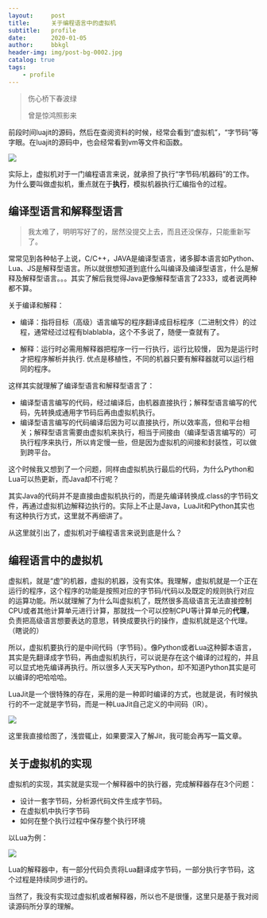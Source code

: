 ```yaml
---
layout:     post
title:      关于编程语言中的虚拟机
subtitle:   profile
date:       2020-01-05
author:     bbkgl
header-img: img/post-bg-0002.jpg
catalog: true
tags:
    - profile
---
```


>伤心桥下春波绿
>
>曾是惊鸿照影来

前段时间luajit的源码，然后在查阅资料的时候，经常会看到“虚拟机”，“字节码”等字眼。在luajit的源码中，也会经常看到vm等文件和函数。

![](https://pic.downk.cc/item/5e12088176085c3289e83ab6.jpg)

实际上，虚拟机对于一门编程语言来说，就承担了执行“字节码/机器码”的工作。为什么要叫做虚拟机，重点就在于**执行**，模拟机器执行汇编指令的过程。

## 编译型语言和解释型语言

> 我太难了，明明写好了的，居然没提交上去，而且还没保存，只能重新写了。

常常见到各种帖子上说，C/C++，JAVA是编译型语言，诸多脚本语言如Python、Lua、JS是解释型语言。所以就很想知道到底什么叫编译及编译型语言，什么是解释及解释型语言。。。其实了解后我觉得Java更像解释型语言了2333，或者说两种都不算。

关于编译和解释：

- 编译：指将目标（高级）语言编写的程序翻译成目标程序（二进制文件）的过程，通常经过过程有blablabla，这个不多说了，随便一查就有了。

- 解释：运行时必需用解释器把程序一行一行执行，运行比较慢， 因为是运行时才把程序解析并执行. 优点是移植性，不同的机器只要有解释器就可以运行相同的程序。

这样其实就理解了编译型语言和解释型语言了：

- 编译型语言编写的代码，经过编译后，由机器直接执行；解释型语言编写的代码，先转换成通用字节码后再由虚拟机执行。
- 编译型语言编写的代码编译后因为可以直接执行，所以效率高，但和平台相关；解释型语言需要由虚拟机来执行，相当于间接由（编译型语言编写的）可执行程序来执行，所以肯定慢一些，但是因为虚拟机的间接和封装性，可以做到跨平台。

这个时候我又想到了一个问题，同样由虚拟机执行最后的代码，为什么Python和Lua可以热更新，而Java却不行呢？

其实Java的代码并不是直接由虚拟机执行的，而是先编译转换成.class的字节码文件，再通过虚拟机边解释边执行的。实际上不止是Java，LuaJit和Python其实也有这种执行方式，这里就不再细讲了。

从这里就引出了，虚拟机对于编程语言来说到底是什么？

## 编程语言中的虚拟机

虚拟机，就是“虚”的机器，虚拟的机器，没有实体。我理解，虚拟机就是一个正在运行的程序，这个程序的功能是按照对应的字节码/代码以及既定的规则执行对应的运算功能。所以就理解了为什么叫虚拟机了，既然很多高级语言无法直接控制CPU或者其他计算单元进行计算，那就找一个可以控制CPU等计算单元的**代理**，负责把高级语言想要表达的意思，转换成要执行的操作，虚拟机就是这个代理。（瞎说的）

所以，虚拟机要执行的是中间代码（字节码）。像Python或者Lua这种脚本语言，其实是先翻译成字节码，再由虚拟机执行，可以说是存在这个编译的过程的，并且可以显式地先编译再执行。所以很多人天天写Python，却不知道Python其实是可以编译的吧哈哈哈。

LuaJit是一个很特殊的存在，采用的是一种即时编译的方式，也就是说，有时候执行的不一定就是字节码，而是一种LuaJit自己定义的中间码（IR）。

![](https://pic.downk.cc/item/5e135bd276085c3289261caf.jpg)

这里我直接给图了，浅尝辄止，如果要深入了解Jit，我可能会再写一篇文章。

## 关于虚拟机的实现

虚拟机的实现，其实就是实现一个解释器中的执行器，完成解释器存在3个问题：

- 设计一套字节码，分析源代码文件生成字节码。
- 在虚拟机中执行字节码
- 如何在整个执行过程中保存整个执行环境

以Lua为例：

![](https://pic.downk.cc/item/5e135bf676085c32892621cd.jpg)

Lua的解释器中，有一部分代码负责将Lua翻译成字节码，一部分执行字节码，这个过程是持续同步进行的。

当然了，我没有实现过虚拟机或者解释器，所以也不是很懂，这里只是基于我对阅读源码所分享的理解。
